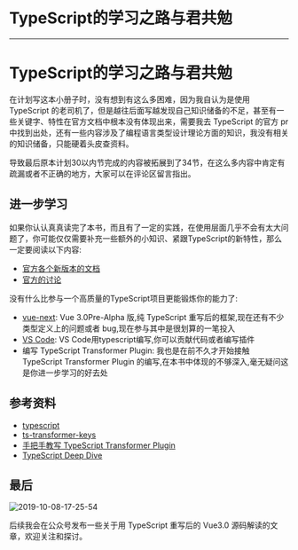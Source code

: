 
# TypeScript的学习之路与君共勉
---

# TypeScript的学习之路与君共勉

在计划写这本小册子时，没有想到有这么多困难，因为我自认为是使用 TypeScript 的老司机了，但是越往后面写越发现自己知识储备的不足，甚至有一些关键字、特性在官方文档中根本没有体现出来，需要我去 TypeScript 的官方 pr 中找到出处，还有一些内容涉及了编程语言类型设计理论方面的知识，我没有相关的知识储备，只能硬着头皮查资料。

导致最后原本计划30以内节完成的内容被拓展到了34节，在这么多内容中肯定有疏漏或者不正确的地方，大家可以在评论区留言指出。

## 进一步学习

如果你认认真真读完了本书，而且有了一定的实践，在使用层面几乎不会有太大问题了，你可能仅仅需要补充一些额外的小知识、紧跟TypeScript的新特性，那么一定要阅读以下内容:

- [官方各个新版本的文档](http://www.typescriptlang.org/docs/handbook/release-notes/overview.html)
- [官方的讨论](https://github.com/microsoft/TypeScript/projects/9)

没有什么比参与一个高质量的TypeScript项目更能锻炼你的能力了:

- [vue-next](https://github.com/vuejs/vue-next): Vue 3.0Pre-Alpha 版,纯 TypeScript 重写后的框架,现在还有不少类型定义上的问题或者 bug,现在参与其中是很划算的一笔投入
- [VS Code](https://github.com/microsoft/vscode): VS Code用typescript编写,你可以贡献代码或者编写插件
- 编写 TypeScript Transformer Plugin: 我也是在前不久才开始接触 TypeScript Transformer Plugin 的编写,在本书中体现的不够深入,毫无疑问这是你进一步学习的好去处

## 参考资料

- [typescript](http://www.typescriptlang.org/)
- [ts-transformer-keys](https://github.com/kimamula/ts-transformer-keys)
- [手把手教写 TypeScript Transformer Plugin](https://zhuanlan.zhihu.com/p/30360931)
- [TypeScript Deep Dive](https://basarat.gitbooks.io/typescript/content/docs/getting-started.html)

## 最后

![2019-10-08-17-25-54](https://p1-jj.byteimg.com/tos-cn-i-t2oaga2asx/gold-user-assets/2019/10/9/16daeeebdb651874~tplv-t2oaga2asx-image.image)

后续我会在公众号发布一些关于用 TypeScript 重写后的 Vue3.0 源码解读的文章，欢迎关注和探讨。
    